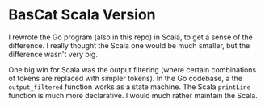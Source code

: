 # BasCat Scala Version

I rewrote the Go program (also in this repo) in Scala, to get a sense
of the difference.  I really thought the Scala one would be much 
smaller, but the difference wasn't very big.

One big win for Scala was the output filtering (where certain 
combinations of tokens are replaced with simpler tokens).  In 
the Go codebase, a the `output_filtered` function works as a 
state machine.  The Scala `printLine` function is much more 
declarative.  I would much rather maintain the Scala.

